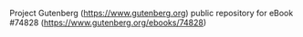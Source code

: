 Project Gutenberg (https://www.gutenberg.org) public repository for
eBook #74828 (https://www.gutenberg.org/ebooks/74828)
